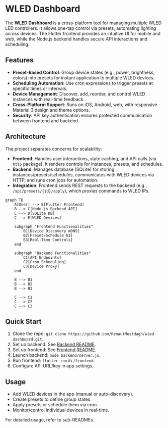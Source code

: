 # WLED Dashboard

The **WLED Dashboard** is a cross-platform tool for managing multiple WLED LED controllers. It allows one-tap control via presets, automating lighting across devices. The Flutter frontend provides an intuitive UI for mobile and web, while the Node.js backend handles secure API interactions and scheduling.

## Features

- **Preset-Based Control**: Group device states (e.g., power, brightness, colors) into presets for instant application to multiple WLED devices.
- **Scheduling Automation**: Use cron expressions to trigger presets at specific times or intervals.
- **Device Management**: Discover, add, reorder, and control WLED instances with real-time feedback.
- **Cross-Platform Support**: Runs on iOS, Android, web, with responsive Material 3 design and theme options.
- **Security**: API key authentication ensures protected communication between frontend and backend.

## Architecture

The project separates concerns for scalability:
- **Frontend**: Handles user interactions, state caching, and API calls (via `http` package). It renders controls for instances, presets, and schedules.
- **Backend**: Manages database (SQLite) for storing instances/presets/schedules, communicates with WLED devices via HTTP, and runs cron jobs for automation.
- **Integration**: Frontend sends REST requests to the backend (e.g., `/api/presets/{id}/apply`), which proxies commands to WLED IPs.


```mermaid
graph TD
    A[User] --> B[Flutter Frontend]
    B --> C[Node.js Backend API]
    C --> D[SQLite DB]
    C --> E[WLED Devices]
    
    subgraph "Frontend Functionalities"
        B1[Device Discovery mDNS]
        B2[Preset/Schedule UI]
        B3[Real-Time Controls]
    end
    
    subgraph "Backend Functionalities"
        C1[API Endpoints]
        C2[Cron Scheduling]
        C3[Device Proxy]
    end
    
    B --> B1
    B --> B2
    B --> B3
    
    C --> C1
    C --> C2
    C --> C3
```

## Quick Start

1. Clone the repo: `git clone https://github.com/RenautMestdagh/wled-dashboard.git`.
2. Set up backend: See [Backend README](backend/README.md).
3. Set up frontend: See [Frontend README](frontend/README.md).
4. Launch backend: `node backend/server.js`.
5. Run frontend: `flutter run` in `/frontend`.
6. Configure API URL/key in app settings.

## Usage

- Add WLED devices in the app (manual or auto-discovery).
- Create presets to define group states.
- Apply presets or schedule them via cron.
- Monitor/control individual devices in real-time.

For detailed usage, refer to sub-READMEs.